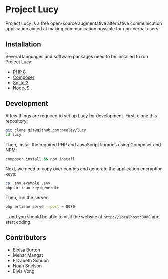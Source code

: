 # Project Lucy

Project Lucy is a free open-source augmentative alternative communication application aimed at making communication possible for non-verbal users.

## Installation

Several languages and software packages need to be installed to run Project Lucy:

- [PHP 8](https://www.php.net/downloads)
- [Composer](https://getcomposer.org/)
- [Sqlite 3](https://sqlite.org/index.html)
- [NodeJS](https://nodejs.org/en/)

## Development

A few things are required to set up Lucy for development. First, clone this repository:

```bash
git clone git@github.com:peeley/lucy
cd lucy
```

Then, install the required PHP and JavaScript libraries using Composer and NPM:

```bash
composer install && npm install
```

Next, we need to copy over configs and generate the application encryption keys:

```bash
cp .env.example .env
php artisan key:generate
```

Then, run the server:

```bash
php artisan serve --port = 8080
```

...and you should be able to visit the website at `http://localhost:8080` and start coding.

## Contributors

- Eloisa Burton
- Mehar Mangat
- Elizabeth Schuon
- Noah Snelson
- Elvis Vong
